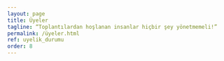 ```yaml
---
layout: page
title: Üyeler
tagline: “Toplantılardan hoşlanan insanlar hiçbir şey yönetmemeli!”
permalink: /üyeler.html
ref: uyelik_durumu
order: 8
---
```


